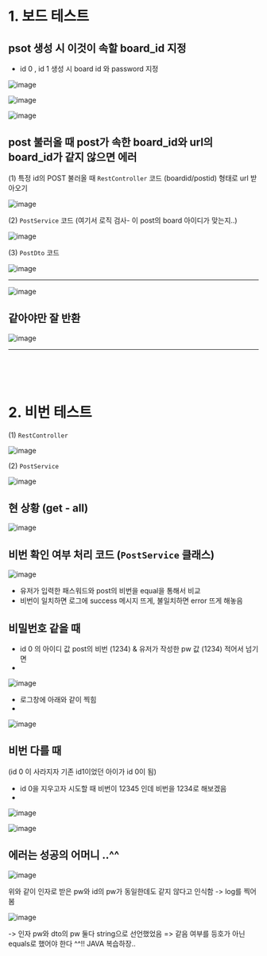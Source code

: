 # 1. 보드 테스트

## psot 생성 시 이것이 속할 board_id 지정

- id 0 , id 1 생성 시 board id 와 password 지정


![image](https://user-images.githubusercontent.com/76711238/155147853-2c023afa-a42f-428e-b811-e4b6ad52e362.png)

![image](https://user-images.githubusercontent.com/76711238/155148307-a81391ae-652e-4661-b53b-0d8006982a7a.png)

![image](https://user-images.githubusercontent.com/76711238/155148171-e62f30b0-66d7-49e8-bb39-8422932eb841.png)

## post 불러올 때 post가 속한 board_id와 url의 board_id가 같지 않으면 에러

(1) 특정 id의 POST 불러올 때 `RestController` 코드 (boardid/postid) 형태로 url 받아오기

![image](https://user-images.githubusercontent.com/76711238/155157269-3495664d-c0bf-40eb-a676-6f49669219a0.png)

(2) `PostService` 코드  (여기서 로직 검사- 이 post의 board 아이디가 맞는지..)

![image](https://user-images.githubusercontent.com/76711238/155157642-3af8cd27-45af-43e4-b095-1e2dc4f895f2.png)

(3) `PostDto` 코드

![image](https://user-images.githubusercontent.com/76711238/155157838-b025736a-2229-4577-8e73-06b47b4d7add.png)

______________________________________

![image](https://user-images.githubusercontent.com/76711238/155148443-dd976e9e-c88e-40d6-b4c5-1319d097cc5a.png)

## 같아야만 잘 반환 

![image](https://user-images.githubusercontent.com/76711238/155148509-6ec98b5a-6631-4cd2-8f28-d0374f956483.png)
_________________________________________________________________
<br><br><br>

# 2. 비번 테스트

(1) `RestController`

![image](https://user-images.githubusercontent.com/76711238/155167174-082639b1-c0c3-4baf-87a4-4c9680be8719.png)

(2) `PostService`

![image](https://user-images.githubusercontent.com/76711238/155168129-21370d38-b566-4d0f-a12d-8e6df71cabbe.png)



## 현 상황 (get - all)

![image](https://user-images.githubusercontent.com/76711238/155151596-c2fe815c-4c99-4fc4-9ecd-dacd430237f6.png)

## 비번 확인 여부 처리 코드 (`PostService` 클래스)

![image](https://user-images.githubusercontent.com/76711238/155153997-7462e115-2d86-4f08-806c-a40411459bf2.png)

- 유저가 입력한 패스워드와 post의 비번을 equal을 통해서 비교
- 비번이 일치하면 로그에 success 메시지 뜨게, 불일치하면 error 뜨게 해놓음

## 비밀번호 같을 때

- id 0 의 아이디 값 post의 비번 (1234) & 유저가 작성한 pw 값 (1234) 적어서 넘기면
- 
![image](https://user-images.githubusercontent.com/76711238/155152331-1c26e867-e72f-4c02-b50d-ddac64caa70d.png)

- 로그창에 아래와 같이 찍힘
- 
![image](https://user-images.githubusercontent.com/76711238/155153136-94b05db0-364a-417c-9739-aeb80ea49f96.png)


## 비번 다를 때 
(id 0 이 사라지자 기존 id1이었던 아이가 id 0이 됨)
- id 0을 지우고자 시도할 때 비번이 12345 인데 비번을 1234로 해보겠음
- 
![image](https://user-images.githubusercontent.com/76711238/155154265-93e64478-59bf-4542-81f0-9ac905137f8c.png)

![image](https://user-images.githubusercontent.com/76711238/155154185-4031d5b0-ab87-495d-b688-a642911ad384.png)


## 에러는 성공의 어머니 ..^^

![image](https://user-images.githubusercontent.com/76711238/155150447-96665a98-3879-4e6e-b33b-3913a4ccc51f.png)

위와 같이 인자로 받은 pw와 id의 pw가 동일한데도 같지 않다고 인식함 -> log를 찍어봄

![image](https://user-images.githubusercontent.com/76711238/155150888-5e57541a-ddc7-4dce-a82e-8541dd04a73f.png)

-> 인자 pw와 dto의 pw 둘다 string으로 선언했었음 => 같음 여부를 등호가 아닌 equals로 했어야 한다 ^^!! JAVA 복습하장..
